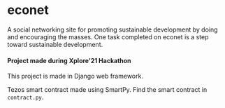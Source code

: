 # econet
A social networking site for promoting sustainable development by doing and encouraging the masses.
One task completed on econet is a step toward sustainable development.

#### Project made during Xplore'21 Hackathon

This project is made in Django web framework.

Tezos smart contract made using SmartPy. Find the smart contract in `contract.py`.
